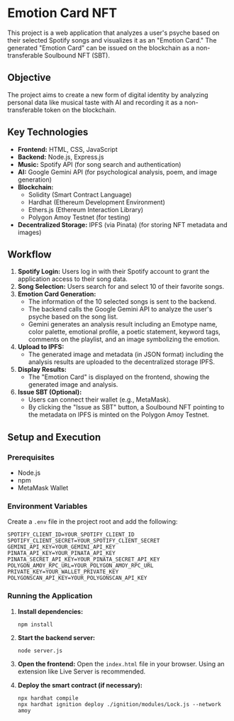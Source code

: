 # Emotion Card NFT

This project is a web application that analyzes a user's psyche based on their selected Spotify songs and visualizes it as an "Emotion Card." The generated "Emotion Card" can be issued on the blockchain as a non-transferable Soulbound NFT (SBT).

## Objective

The project aims to create a new form of digital identity by analyzing personal data like musical taste with AI and recording it as a non-transferable token on the blockchain.

## Key Technologies

- **Frontend:** HTML, CSS, JavaScript
- **Backend:** Node.js, Express.js
- **Music:** Spotify API (for song search and authentication)
- **AI:** Google Gemini API (for psychological analysis, poem, and image generation)
- **Blockchain:**
  - Solidity (Smart Contract Language)
  - Hardhat (Ethereum Development Environment)
  - Ethers.js (Ethereum Interaction Library)
  - Polygon Amoy Testnet (for testing)
- **Decentralized Storage:** IPFS (via Pinata) (for storing NFT metadata and images)

## Workflow

1.  **Spotify Login:** Users log in with their Spotify account to grant the application access to their song data.
2.  **Song Selection:** Users search for and select 10 of their favorite songs.
3.  **Emotion Card Generation:**
    - The information of the 10 selected songs is sent to the backend.
    - The backend calls the Google Gemini API to analyze the user's psyche based on the song list.
    - Gemini generates an analysis result including an Emotype name, color palette, emotional profile, a poetic statement, keyword tags, comments on the playlist, and an image symbolizing the emotion.
4.  **Upload to IPFS:**
    - The generated image and metadata (in JSON format) including the analysis results are uploaded to the decentralized storage IPFS.
5.  **Display Results:**
    - The "Emotion Card" is displayed on the frontend, showing the generated image and analysis.
6.  **Issue SBT (Optional):**
    - Users can connect their wallet (e.g., MetaMask).
    - By clicking the "Issue as SBT" button, a Soulbound NFT pointing to the metadata on IPFS is minted on the Polygon Amoy Testnet.

## Setup and Execution

### Prerequisites

- Node.js
- npm
- MetaMask Wallet

### Environment Variables

Create a `.env` file in the project root and add the following:

```
SPOTIFY_CLIENT_ID=YOUR_SPOTIFY_CLIENT_ID
SPOTIFY_CLIENT_SECRET=YOUR_SPOTIFY_CLIENT_SECRET
GEMINI_API_KEY=YOUR_GEMINI_API_KEY
PINATA_API_KEY=YOUR_PINATA_API_KEY
PINATA_SECRET_API_KEY=YOUR_PINATA_SECRET_API_KEY
POLYGON_AMOY_RPC_URL=YOUR_POLYGON_AMOY_RPC_URL
PRIVATE_KEY=YOUR_WALLET_PRIVATE_KEY
POLYGONSCAN_API_KEY=YOUR_POLYGONSCAN_API_KEY
```

### Running the Application

1.  **Install dependencies:**
    ```shell
    npm install
    ```
2.  **Start the backend server:**
    ```shell
    node server.js
    ```
3.  **Open the frontend:**
    Open the `index.html` file in your browser. Using an extension like Live Server is recommended.

4.  **Deploy the smart contract (if necessary):**
    ```shell
    npx hardhat compile
    npx hardhat ignition deploy ./ignition/modules/Lock.js --network amoy
    ```